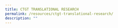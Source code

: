 ```yaml
---
title: CTGT TRANSLATIONAL RESEARCH
permalink: /resources/ctgt-translational-research/
description: ""
---
```

